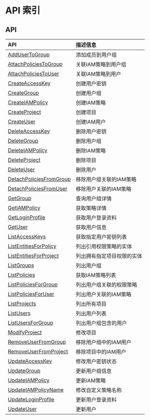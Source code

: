 # API 索引

## API

| API | 描述信息 |
|:---|:---|
|[AddUserToGroup](api/iam-api/add_user_to_group)|添加成员到用户组|
|[AttachPoliciesToGroup](api/iam-api/attach_policies_to_group)|关联IAM策略到用户组|
|[AttachPoliciesToUser](api/iam-api/attach_policies_to_user)|关联IAM策略到用户|
|[CreateAccessKey](api/iam-api/create_access_key)|创建用户密钥|
|[CreateGroup](api/iam-api/create_group)|创建用户组|
|[CreateIAMPolicy](api/iam-api/create_iam_policy)|创建IAM策略|
|[CreateProject](api/iam-api/create_project)|创建项目|
|[CreateUser](api/iam-api/create_user)|创建IAM用户|
|[DeleteAccessKey](api/iam-api/delete_access_key)|删除用户密钥|
|[DeleteGroup](api/iam-api/delete_group)|删除用户组|
|[DeleteIAMPolicy](api/iam-api/delete_iam_policy)|删除IAM策略|
|[DeleteProject](api/iam-api/delete_project)|删除项目|
|[DeleteUser](api/iam-api/delete_user)|删除用户|
|[DetachPoliciesFromGroup](api/iam-api/detach_policies_from_group)|移除用户组关联的IAM策略|
|[DetachPoliciesFromUser](api/iam-api/detach_policies_from_user)|移除用户关联的IAM策略|
|[GetGroup](api/iam-api/get_group)|查询用户组详情|
|[GetIAMPolicy](api/iam-api/get_iam_policy)|获取策略详情|
|[GetLoginProfile](api/iam-api/get_login_profile)|获取用户登录资料|
|[GetUser](api/iam-api/get_user)|获取用户信息|
|[ListAccessKeys](api/iam-api/list_access_keys)|获取指定用户密钥列表|
|[ListEntitiesForPolicy](api/iam-api/list_entities_for_policy)|列出引用权限策略的实体|
|[ListEntitiesForProject](api/iam-api/list_entities_for_project)|列出拥有指定项目权限的实体|
|[ListGroups](api/iam-api/list_groups)|列出用户组|
|[ListPolicies](api/iam-api/list_policies)|获取IAM策略列表|
|[ListPoliciesForGroup](api/iam-api/list_policies_for_group)|列出用户组关联的权限策略|
|[ListPoliciesForUser](api/iam-api/list_policies_for_user)|列出用户关联的IAM策略|
|[ListProjects](api/iam-api/list_projects)|列出所有项目|
|[ListUsers](api/iam-api/list_users)|列出用户列表|
|[ListUsersForGroup](api/iam-api/list_users_for_group)|列出用户组包含的用户|
|[ModifyProject](api/iam-api/modify_project)|修改项目|
|[RemoveUserFromGroup](api/iam-api/remove_user_from_group)|移除用户组中的IAM用户|
|[RemoveUserFromProject](api/iam-api/remove_user_from_project)|移除项目中的IAM用户|
|[UpdateAccessKey](api/iam-api/update_access_key)|修改用户密钥状态|
|[UpdateGroup](api/iam-api/update_group)|更新用户组信息|
|[UpdateIAMPolicy](api/iam-api/update_iam_policy)|更新IAM策略|
|[UpdateIAMPolicyName](api/iam-api/update_iam_policy_name)|修改自定义策略名称|
|[UpdateLoginProfile](api/iam-api/update_login_profile)|更新用户登录资料|
|[UpdateUser](api/iam-api/update_user)|更新用户|
